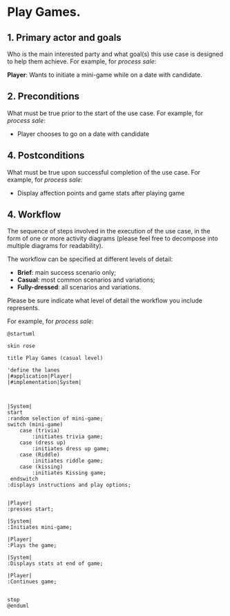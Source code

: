 # Play Games.

## 1. Primary actor and goals
Who is the main interested party and what goal(s) this use case is designed to help them achieve. For example, for _process sale_:

__Player__: Wants to initiate a mini-game while on a date with candidate.


## 2. Preconditions

What must be true prior to the start of the use case.
For example, for _process sale_:

* Player chooses to go on a date with candidate

## 4. Postconditions

What must be true upon successful completion of the use case.
For example, for _process sale_:

* Display affection points and game stats after playing game

## 4. Workflow

The sequence of steps involved in the execution of the use case, in the form of one or more activity diagrams (please feel free to decompose into multiple diagrams for readability).

The workflow can be specified at different levels of detail:

* __Brief__: main success scenario only;
* __Casual__: most common scenarios and variations;
* __Fully-dressed__: all scenarios and variations.

Please be sure indicate what level of detail the workflow you include represents.

For example, for _process sale_:

```plantuml
@startuml

skin rose

title Play Games (casual level)

'define the lanes
|#application|Player|
|#implementation|System|



|System|
start
:random selection of mini-game;
switch (mini-game)
    case (trivia)
        :initiates trivia game;
    case (dress up)
        :initiates dress up game;
    case (Riddle)
        :initiates riddle game;
    case (kissing)
        :initiates Kissing game;
 endswitch
:displays instructions and play options;


|Player|
:presses start;

|System|
:Initiates mini-game;

|Player|
:Plays the game;

|System|
:Displays stats at end of game;

|Player|
:Continues game;


stop
@enduml